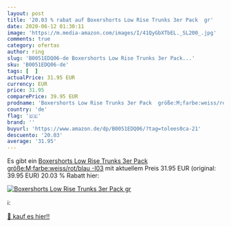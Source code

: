```yaml
---
layout: post
title: '20.03 % rabat auf Boxershorts Low Rise Trunks 3er Pack  gr'
date: 2020-06-12 01:30:11
image: 'https://m.media-amazon.com/images/I/41QyGbXTbEL._SL200_.jpg'
comments: true
category: ofertas
author: ring
slug: 'B0051EDQ06-de Boxershorts Low Rise Trunks 3er Pack...'
sku: 'B0051EDQ06-de'
tags: [  ]
actualPrice: 31.95 EUR
currency: EUR
price: 31.95
comparePrice: 39.95 EUR
prodname: 'Boxershorts Low Rise Trunks 3er Pack  größe:M;farbe:weiss/rot/blau -I03'
country: 'de'
flag: '🇩🇪'
brand: ''
buyurl: 'https://www.amazon.de/dp/B0051EDQ06/?tag=tolees0ca-21'
descuento: '20.03'
average: '31.95'
---
```


Es gibt ein [Boxershorts Low Rise Trunks 3er Pack  größe:M;farbe:weiss/rot/blau -I03](https://www.amazon.de/dp/B0051EDQ06/?tag=tolees0ca-21) mit aktuellem Preis 31.95 EUR (original: 39.95 EUR) 20.03 % Rabatt hier:

[![Boxershorts Low Rise Trunks 3er Pack  gr](https://m.media-amazon.com/images/I/41QyGbXTbEL._SL200_.jpg)](https://www.amazon.de/dp/B0051EDQ06/?tag=tolees0ca-21)

ℹ️:


[🛒 kauf es hier!!](https://www.amazon.de/dp/B0051EDQ06/?tag=tolees0ca-21)

